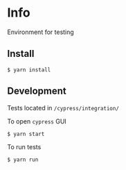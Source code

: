 # Info

Environment for testing

## Install

```
$ yarn install
```

## Development

Tests located in `/cypress/integration/`

To open `cypress` GUI
```
$ yarn start
```

To run tests
```
$ yarn run
```
